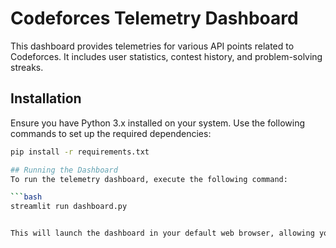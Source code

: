 # Codeforces Telemetry Dashboard

This dashboard provides telemetries for various API points related to Codeforces. It includes user statistics, contest history, and problem-solving streaks.

## Installation

Ensure you have Python 3.x installed on your system. Use the following commands to set up the required dependencies:

```bash
pip install -r requirements.txt

## Running the Dashboard
To run the telemetry dashboard, execute the following command:

```bash
streamlit run dashboard.py


This will launch the dashboard in your default web browser, allowing you to explore and visualize Codeforces telemetries.